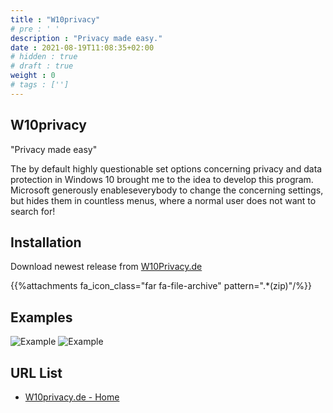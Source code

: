 ```yaml
---
title : "W10privacy"
# pre : ' '
description : "Privacy made ​​easy."
date : 2021-08-19T11:08:35+02:00
# hidden : true
# draft : true
weight : 0
# tags : ['']
---
```


## W10privacy

"Privacy made ​​easy"

The by default highly questionable set options concerning privacy and data protection in Windows 10 brought me to the idea to develop this program. Microsoft generously enableseverybody to change the concerning settings, but hides them in countless menus, where a normal user does not want to search for!

## Installation

Download newest release from [W10Privacy.de](https://www.w10privacy.de/english-home/)

{{%attachments fa_icon_class="far fa-file-archive" pattern=".*(zip)"/%}}

## Examples

![Example](images/1908-1111-962x755.png)
![Example](images/1908-1112-963x758.png)

## URL List

* [W10privacy.de - Home](https://www.w10privacy.de/english-home/)
